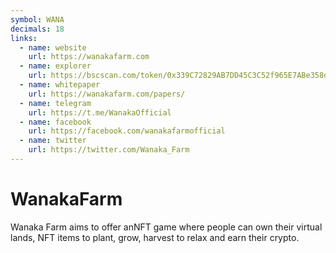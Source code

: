 ```yaml
---
symbol: WANA
decimals: 18
links:
  - name: website
    url: https://wanakafarm.com
  - name: explorer
    url: https://bscscan.com/token/0x339C72829AB7DD45C3C52f965E7ABe358dd8761E
  - name: whitepaper
    url: https://wanakafarm.com/papers/
  - name: telegram
    url: https://t.me/WanakaOfficial
  - name: facebook
    url: https://facebook.com/wanakafarmofficial
  - name: twitter
    url: https://twitter.com/Wanaka_Farm
---
```


# WanakaFarm

Wanaka Farm aims to offer anNFT game where people can own their virtual lands, NFT items to plant, grow, harvest to relax and earn their crypto.
